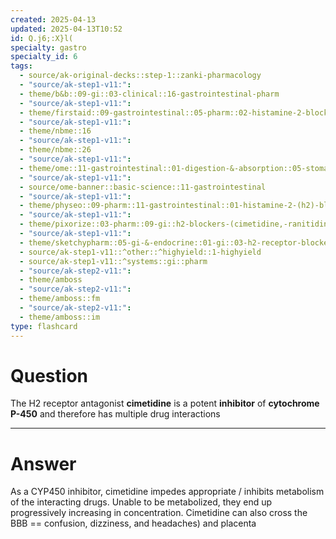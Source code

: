 ```yaml
---
created: 2025-04-13
updated: 2025-04-13T10:52
id: Q.j6;:X}l(
specialty: gastro
specialty_id: 6
tags:
  - source/ak-original-decks::step-1::zanki-pharmacology
  - "source/ak-step1-v11:": 
  - theme/b&b::09-gi::03-clinical::16-gastrointestinal-pharm
  - "source/ak-step1-v11:": 
  - theme/firstaid::09-gastrointestinal::05-pharm::02-histamine-2-blockers
  - "source/ak-step1-v11:": 
  - theme/nbme::16
  - "source/ak-step1-v11:": 
  - theme/nbme::26
  - "source/ak-step1-v11:": 
  - theme/ome::11-gastrointestinal::01-digestion-&-absorption::05-stomach-phys-&-pharm
  - "source/ak-step1-v11:": 
  - source/ome-banner::basic-science::11-gastrointestinal
  - "source/ak-step1-v11:": 
  - theme/physeo::09-pharm::11-gastrointestinal::01-histamine-2-(h2)-blockers
  - "source/ak-step1-v11:": 
  - theme/pixorize::03-pharm::09-gi::h2-blockers-(cimetidine,-ranitidine,-famotidine)
  - "source/ak-step1-v11:": 
  - theme/sketchypharm::05-gi-&-endocrine::01-gi::03-h2-receptor-blockers,-ppis
  - source/ak-step1-v11::^other::^highyield::1-highyield
  - source/ak-step1-v11::^systems::gi::pharm
  - "source/ak-step2-v11:": 
  - theme/amboss
  - "source/ak-step2-v11:": 
  - theme/amboss::fm
  - "source/ak-step2-v11:": 
  - theme/amboss::im
type: flashcard
---
```


# Question
The H2 receptor antagonist **cimetidine** is a potent **inhibitor** of **cytochrome P-450** and therefore has multiple drug interactions

---

# Answer
As a CYP450 inhibitor, cimetidine impedes appropriate / inhibits metabolism of the interacting drugs. Unable to be metabolized, they end up progressively increasing in concentration.   Cimetidine can also cross the BBB == confusion, dizziness, and headaches) and placenta